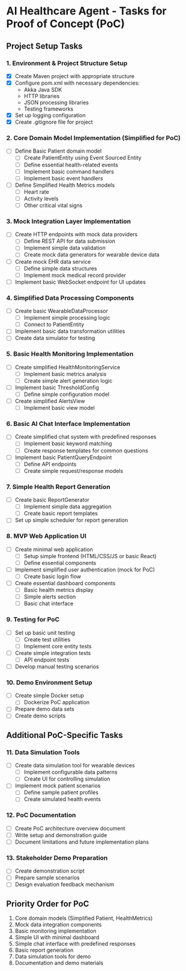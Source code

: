 # AI Healthcare Agent - Tasks for Proof of Concept (PoC)

## Project Setup Tasks

### 1. Environment & Project Structure Setup
- [x] Create Maven project with appropriate structure
- [x] Configure pom.xml with necessary dependencies:
    - Akka Java SDK
    - HTTP libraries
    - JSON processing libraries
    - Testing frameworks
- [x] Set up logging configuration
- [x] Create .gitignore file for project

### 2. Core Domain Model Implementation (Simplified for PoC)
- [ ] Define Basic Patient domain model
    - [ ] Create PatientEntity using Event Sourced Entity
    - [ ] Define essential health-related events
    - [ ] Implement basic command handlers
    - [ ] Implement basic event handlers
- [ ] Define Simplified Health Metrics models
    - [ ] Heart rate
    - [ ] Activity levels
    - [ ] Other critical vital signs

### 3. Mock Integration Layer Implementation
- [ ] Create HTTP endpoints with mock data providers
    - [ ] Define REST API for data submission
    - [ ] Implement simple data validation
    - [ ] Create mock data generators for wearable device data
- [ ] Create mock EHR data service
    - [ ] Define simple data structures
    - [ ] Implement mock medical record provider
- [ ] Implement basic WebSocket endpoint for UI updates

### 4. Simplified Data Processing Components
- [ ] Create basic WearableDataProcessor
    - [ ] Implement simple processing logic
    - [ ] Connect to PatientEntity
- [ ] Implement basic data transformation utilities
- [ ] Create data simulator for testing

### 5. Basic Health Monitoring Implementation
- [ ] Create simplified HealthMonitoringService
    - [ ] Implement basic metrics analysis
    - [ ] Create simple alert generation logic
- [ ] Implement basic ThresholdConfig
    - [ ] Define simple configuration model
- [ ] Create simplified AlertsView
    - [ ] Implement basic view model

### 6. Basic AI Chat Interface Implementation
- [ ] Create simplified chat system with predefined responses
    - [ ] Implement basic keyword matching
    - [ ] Create response templates for common questions
- [ ] Implement basic PatientQueryEndpoint
    - [ ] Define API endpoints
    - [ ] Create simple request/response models

### 7. Simple Health Report Generation
- [ ] Create basic ReportGenerator
    - [ ] Implement simple data aggregation
    - [ ] Create basic report templates
- [ ] Set up simple scheduler for report generation

### 8. MVP Web Application UI
- [ ] Create minimal web application
    - [ ] Setup simple frontend (HTML/CSS/JS or basic React)
    - [ ] Define essential components
- [ ] Implement simplified user authentication (mock for PoC)
    - [ ] Create basic login flow
- [ ] Create essential dashboard components
    - [ ] Basic health metrics display
    - [ ] Simple alerts section
    - [ ] Basic chat interface

### 9. Testing for PoC
- [ ] Set up basic unit testing
    - [ ] Create test utilities
    - [ ] Implement core entity tests
- [ ] Create simple integration tests
    - [ ] API endpoint tests
- [ ] Develop manual testing scenarios

### 10. Demo Environment Setup
- [ ] Create simple Docker setup
    - [ ] Dockerize PoC application
- [ ] Prepare demo data sets
- [ ] Create demo scripts

## Additional PoC-Specific Tasks

### 11. Data Simulation Tools
- [ ] Create data simulation tool for wearable devices
    - [ ] Implement configurable data patterns
    - [ ] Create UI for controlling simulation
- [ ] Implement mock patient scenarios
    - [ ] Define sample patient profiles
    - [ ] Create simulated health events

### 12. PoC Documentation
- [ ] Create PoC architecture overview document
- [ ] Write setup and demonstration guide
- [ ] Document limitations and future implementation plans

### 13. Stakeholder Demo Preparation
- [ ] Create demonstration script
- [ ] Prepare sample scenarios
- [ ] Design evaluation feedback mechanism

## Priority Order for PoC

1. Core domain models (Simplified Patient, HealthMetrics)
2. Mock data integration components
3. Basic monitoring implementation
4. Simple UI with minimal dashboard
5. Simple chat interface with predefined responses
6. Basic report generation
7. Data simulation tools for demo
8. Documentation and demo materials